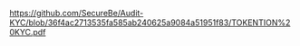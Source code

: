 https://github.com/SecureBe/Audit-KYC/blob/36f4ac2713535fa585ab240625a9084a51951f83/TOKENTION%20KYC.pdf
